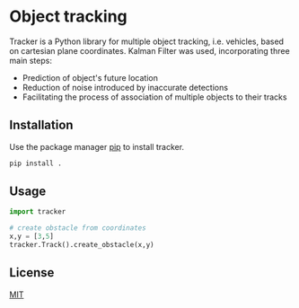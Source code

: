 # Object tracking

Tracker is a Python library for multiple object tracking, i.e. vehicles, based on cartesian plane coordinates. Kalman Filter was used, incorporating three main steps:
* Prediction of object's future location
* Reduction of noise introduced by inaccurate detections
* Facilitating the process of association of multiple objects to their tracks 

## Installation

Use the package manager [pip](https://pip.pypa.io/en/stable/) to install tracker.

```bash
pip install .
```

## Usage

```python
import tracker

# create obstacle from coordinates
x,y = [3,5]
tracker.Track().create_obstacle(x,y)

```

## License
[MIT](https://choosealicense.com/licenses/mit/)